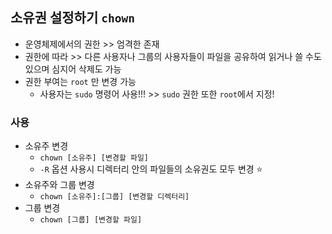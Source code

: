 ## 소유권 설정하기 `chown`
- 운영체제에서의 권한 >> 엄격한 존재
- 권한에 따라 >> 다른 사용자나 그룹의 사용자들이 파일을 공유하여 읽거나 쓸 수도 있으며 심지어 삭제도 가능
- 권한 부여는 `root` 만 변경 가능 
  - 사용자는 `sudo` 명령어 사용!!! >> `sudo` 권한 또한 `root`에서 지정!


### 사용
- 소유주 변경
  - `chown [소유주] [변경할 파일]`
  - `-R` 옵션  사용시 디렉터리 안의 파일들의 소유권도 모두 변경 ⭐
- 소유주와 그룹 변경
  - `chown [소유주]:[그룹] [변경할 디렉터리]`
- 그룹 변경
  - `chown [그룹] [변경할 파일]`
